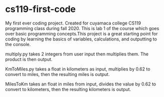 # cs119-first-code
My first ever coding project. Created for cuyamaca college CS119 programming class during fall 2020.
This is lab 1 of the course which goes over basic programming concepts.This project is a great starting point for coding by learning the basics of variables, calculations, and outputting to the console.

multiply.py takes 2 integers from user input then multiplies them. The product is then output.

KmToMiles.py takes a float in kilometers as input, multiplies by 0.62 to convert to miles, then the resulting miles is output.

MilesToKm takes an float in miles from input, divides the value by 0.62 to convert to kilometers, then the resulting kilometers is output.
